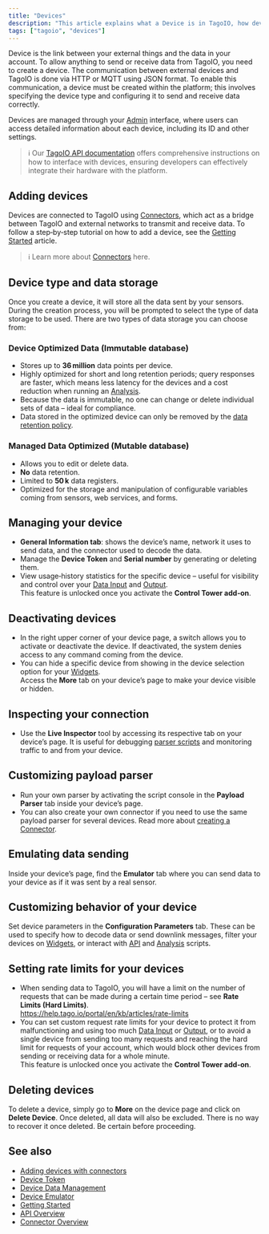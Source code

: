 ```yaml
---
title: "Devices"
description: "This article explains what a Device is in TagoIO, how devices communicate with the platform, where they are managed, and how to add devices and choose their data storage type."
tags: ["tagoio", "devices"]
---
```

Device is the link between your external things and the data in your account. To allow anything to send or receive data from TagoIO, you need to create a device. The communication between external devices and TagoIO is done via HTTP or MQTT using JSON format. To enable this communication, a device must be created within the platform; this involves specifying the device type and configuring it to send and receive data correctly.

Devices are managed through your [Admin](https://admin.tago.io/) interface, where users can access detailed information about each device, including its ID and other settings.

> ℹ️ Our [TagoIO API documentation](../api/api-overview) offers comprehensive instructions on how to interface with devices, ensuring developers can effectively integrate their hardware with the platform.

## Adding devices

Devices are connected to TagoIO using [Connectors](../integrations/connector-overview), which act as a bridge between TagoIO and external networks to transmit and receive data. To follow a step‑by‑step tutorial on how to add a device, see the [Getting Started](../getting-started) article.

> ℹ️ Learn more about [Connectors](../integrations/connector-overview) here.

## Device type and data storage

Once you create a device, it will store all the data sent by your sensors. During the creation process, you will be prompted to select the type of data storage to be used. There are two types of data storage you can choose from:

### Device Optimized Data (Immutable database)

- Stores up to **36 million** data points per device.
- Highly optimized for short and long retention periods; query responses are faster, which means less latency for the devices and a cost reduction when running an [Analysis](https://help.tago.io/portal/en/kb/articles/120-creating-analysis).
- Because the data is immutable, no one can change or delete individual sets of data – ideal for compliance.
- Data stored in the optimized device can only be removed by the [data retention policy](https://help.tago.io/portal/en/kb/articles/52-data-retention-feature).

### Managed Data Optimized (Mutable database)

- Allows you to edit or delete data.
- **No** data retention.
- Limited to **50 k** data registers.
- Optimized for the storage and manipulation of configurable variables coming from sensors, web services, and forms.

## Managing your device

- **General Information tab**: shows the device’s name, network it uses to send data, and the connector used to decode the data.
- Manage the **Device Token** and **Serial number** by generating or deleting them.
- View usage‑history statistics for the specific device – useful for visibility and control over your [Data Input](https://help.tago.io/portal/en/kb/articles/192-data-input-service) and [Output](https://help.tago.io/portal/en/kb/articles/193-data-output-service).  
  This feature is unlocked once you activate the **Control Tower add‑on**.

## Deactivating devices

- In the right upper corner of your device page, a switch allows you to activate or deactivate the device. If deactivated, the system denies access to any command coming from the device.
- You can hide a specific device from showing in the device selection option for your [Widgets](https://help.tago.io/portal/en/kb/articles/18-widgets-overview).  
  Access the **More** tab on your device’s page to make your device visible or hidden.

## Inspecting your connection

- Use the **Live Inspector** tool by accessing its respective tab on your device’s page. It is useful for debugging [parser scripts](https://help.tago.io/portal/en/kb/articles/147-payload-parser) and monitoring traffic to and from your device.

## Customizing payload parser

- Run your own parser by activating the script console in the **Payload Parser** tab inside your device’s page.
- You can also create your own connector if you need to use the same payload parser for several devices. Read more about [creating a Connector](https://help.tago.io/portal/en/kb/articles/466-connector-overview).

## Emulating data sending

Inside your device’s page, find the **Emulator** tab where you can send data to your device as if it was sent by a real sensor.

## Customizing behavior of your device

Set device parameters in the **Configuration Parameters** tab. These can be used to specify how to decode data or send downlink messages, filter your devices on [Widgets](https://help.tago.io/portal/en/kb/articles/18-widgets-overview), or interact with [API](https://help.tago.io/portal/en/kb/articles/31-api-overview) and [Analysis](https://help.tago.io/portal/en/kb/articles/29-analysis-overview) scripts.

## Setting rate limits for your devices

- When sending data to TagoIO, you will have a limit on the number of requests that can be made during a certain time period – see **Rate Limits (Hard Limits)**.  
  <https://help.tago.io/portal/en/kb/articles/rate-limits>
- You can set custom request rate limits for your device to protect it from malfunctioning and using too much [Data Input](https://help.tago.io/portal/en/kb/articles/192-data-input-service) or [Output](https://help.tago.io/portal/en/kb/articles/193-data-output-service), or to avoid a single device from sending too many requests and reaching the hard limit for requests of your account, which would block other devices from sending or receiving data for a whole minute.  
  This feature is unlocked once you activate the **Control Tower add‑on**.

## Deleting devices

To delete a device, simply go to **More** on the device page and click on **Delete Device**. Once deleted, all data will also be excluded. There is no way to recover it once deleted. Be certain before proceeding.

## See also

- [Adding devices with connectors](./adding-devices-with-connectors)
- [Device Token](./device-token)
- [Device Data Management](./device-data-management)
- [Device Emulator](./device-emulator)
- [Getting Started](../getting-started)
- [API Overview](../api/api-overview)
- [Connector Overview](../integrations/connector-overview)